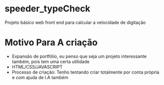 # speeder_typeCheck
Projeto básico web front end para calcular a velocidade de digitação

# Motivo Para A criação
- Expansão de portfólio, eu penso que seja um projeto interessante também, pois tem uma certa utilidade
- HTML/CSS/JAVASCRIPT
- Processo de criação: Tenho tentando criar totalmente por conta própria e com ajuda de I.A também
